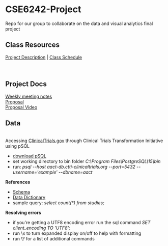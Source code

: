 # CSE6242-Project
Repo for our group to collaborate on the data and visual analytics final project

## Class Resources
<a href="https://docs.google.com/document/d/e/2PACX-1vTL8p8euifAho6K6PSE_b63A1HTucl3GCyLJSvjGq7ySnncqTnFa8azPNoMpzG9Wx38p4jPzxaC3OZg/pub#h.z11rqsgxo2dh">Project Description</a> | <a href="https://poloclub.github.io/cse6242-2022fall-online/#schedule">Class Schedule</a>
<br>
<br>
<br>
## Project Docs
<a href="https://docs.google.com/document/d/1cjafBw1G33_HrOdqok-yhhjDRHoqFBKQ-x5F46Z5O3g/edit#">Weekly meeting notes</a>
<br>
<a href="https://docs.google.com/document/d/1ylCzLcUSYozW6nE28hbM9lZRbheKAYOK9GdyJh8Iz5A/edit?usp=sharing">Proposal</a>
<br>
<a href="https://www.youtube.com/watch?v=Q5EUbc9XGeM">Proposal Video</a>
<br>
## Data 
<br> Accessing <a href="https://clinicaltrials.gov/ct2/resources/download">ClinicalTrials.gov</a> through Clinical Trials Transformation Initiative using pSQL </b>
<ul>
<li><a href="https://www.enterprisedb.com/downloads/postgres-postgresql-downloads">download pSQL</a>
<li>set working directory to bin folder <i>C:\Program Files\PostgreSQL\15\bin</i>
<li>run: <i> psql --host aact-db.ctti-clinicaltrials.org --port=5432 --username='example' --dbname=aact </i>
</ul>
<b> References </b>
<ul>
<li><a href="https://aact.ctti-clinicaltrials.org/schema">Schema</a>
<li><a href="https://aact.ctti-clinicaltrials.org/data_dictionary">Data Dictionary</a>
<li>sample query: <i>select count(*) from studies;</i>
</ul>
<b>Resolving errors</b>
<ul>
<li>if you're getting a UTF8 encoding error run the sql command <i>SET client_encoding TO 'UTF8';</i>
<li>run \x to turn expanded display on/off to help with formatting
<li> run \? for a list of additional commands
</ul>
